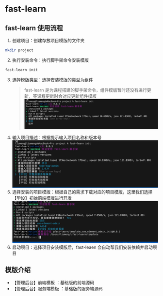 # fast-learn

## fast-learn 使用流程

1. 创建项目：创建存放项目模版的文件夹

```bash
mkdir project
```

2. 执行安装命令：执行脚手架命令安装模版

```bash
fast-learn init
```

3. 选择模版类型：选择安装模版的类型为组件
   > fast-learn 是为课程搭建的脚手架命令，组件模版暂时还没有进行更新，等课程更新时会对应更新组件模版
   > ![detail](../images/template1.png)
4. 输入项目描述：根据提示输入项目名称和版本号
   ![detail](../images/template2.png)
5. 选择安装的项目模版：根据自己的需求下载对应的项目模版，这里我们选择【毕设】初始前端模版进行开发
   ![detail](../images/template3.png)
6. 启动项目：选择项目安装模版后，fast-leaen 会自动帮我们安装依赖并启动项目

## 模版介绍

- 【管理后台】前端模板 ：基础版的前端源码
- 【管理后台】服务端模板 ：基础版的服务端源码
